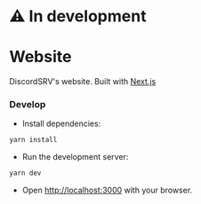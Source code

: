# ⚠️ In development

# Website

DiscordSRV's website. Built with [Next.js](https://nextjs.org/)

### Develop

- Install dependencies:
```bash
yarn install
```

- Run the development server:
```bash
yarn dev
```
- Open [http://localhost:3000](http://localhost:3000) with your browser.
